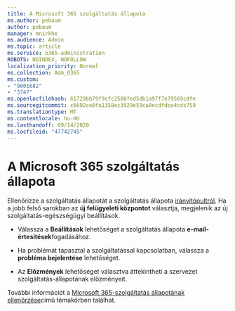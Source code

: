 ```yaml
---
title: A Microsoft 365 szolgáltatás állapota
ms.author: pebaum
author: pebaum
manager: mnirkhe
ms.audience: Admin
ms.topic: article
ms.service: o365-administration
ROBOTS: NOINDEX, NOFOLLOW
localization_priority: Normal
ms.collection: Adm_O365
ms.custom:
- "9001682"
- "3747"
ms.openlocfilehash: 61729bb79f9cfc2586fed5db1a97f7e79569cdfe
ms.sourcegitcommit: c6692ce0fa1358ec3529e59ca0ecdfdea4cdc759
ms.translationtype: MT
ms.contentlocale: hu-HU
ms.lasthandoff: 09/14/2020
ms.locfileid: "47742745"
---
```

# <a name="microsoft-365-service-health"></a>A Microsoft 365 szolgáltatás állapota


Ellenőrizze a szolgáltatás állapotát a szolgáltatás állapota [irányítópultról](https://admin.microsoft.com/Adminportal/Home?source=applauncher#/servicehealth). Ha a jobb felső sarokban az **új felügyeleti központot** választja, megjelenik az új szolgáltatás-egészségügyi beállítások.

- Válassza a **Beállítások** lehetőséget a szolgáltatás állapota **e-mail-értesítések**fogadásához.

- Ha problémát tapasztal a szolgáltatással kapcsolatban, válassza a **probléma bejelentése** lehetőséget.

- Az **Előzmények** lehetőséget választva áttekintheti a szervezet szolgáltatás-állapotának előzményeit. 

További információt a [Microsoft 365-szolgáltatás állapotának ellenőrzése](https://docs.microsoft.com/office365/enterprise/view-service-health)című témakörben találhat. 